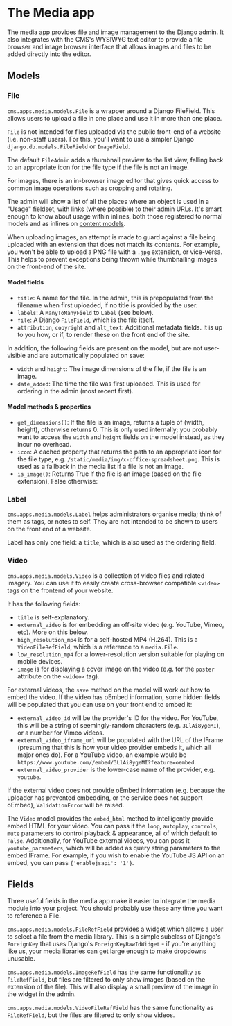 # The Media app

The media app provides file and image management to the Django admin.
It also integrates with the CMS's WYSIWYG text editor to provide a file browser and image browser interface that allows images and files to be added directly into the editor.

## Models

### File

`cms.apps.media.models.File` is a wrapper around a Django FileField.
This allows users to upload a file in one place and use it in more than one place.

`File` is not intended for files uploaded via the public front-end of a website (i.e. non-staff users).
For this, you'll want to use a simpler Django `django.db.models.FileField` or `ImageField`.

The default `FileAdmin` adds a thumbnail preview to the list view, falling back to an appropriate icon for the file type if the file is not an image.

For images, there is an in-browser image editor that gives quick access to common image operations such as cropping and rotating.

The admin will show a list of all the places where an object is used in a "Usage" fieldset, with links (where possible) to their admin URLs.
It's smart enough to know about usage within inlines, both those registered to normal models and as inlines on [content models](pages-app.md).

When uploading images, an attempt is made to guard against a file being uploaded with an extension that does not match its contents.
For example, you won't be able to upload a PNG file with a `.jpg` extension, or vice-versa.
This helps to prevent exceptions being thrown while thumbnailing images on the front-end of the site.

#### Model fields

* `title`: A name for the file.
In the admin, this is prepopulated from the filename when first uploaded, if no title is provided by the user.
* `labels`: A `ManyToManyField` to `Label` (see below).
* `file`: A Django `FileField`, which is the file itself.
* `attribution`, `copyright` and `alt_text`: Additional metadata fields.
It is up to you how, or if, to render these on the front end of the site.

In addition, the following fields are present on the model, but are not user-visible and are automatically populated on save:

* `width` and `height`: The image dimensions of the file, if the file is an image.
* `date_added`: The time the file was first uploaded. This is used for ordering in the admin (most recent first).

#### Model methods & properties

* `get_dimensions()`: If the file is an image, returns a tuple of (width, height), otherwise returns 0.
This is only used internally; you probably want to access the `width` and `height` fields on the model instead, as they incur no overhead.
* `icon`: A cached property that returns the path to an appropriate icon for the file type, e.g. `/static/media/img/x-office-spreadsheet.png`. This is used as a fallback in the media list if a file is not an image.
* `is_image()`: Returns True if the file is an image (based on the file extension), False otherwise:

### Label

`cms.apps.media.models.Label` helps administrators organise media;
think of them as tags, or notes to self.
They are not intended to be shown to users on the front end of a website.

Label has only one field: a `title`, which is also used as the ordering field.

### Video

`cms.apps.media.models.Video` is a collection of video files and related imagery.
You can use it to easily create cross-browser compatible `<video>` tags on the frontend of your website.

It has the following fields:

* `title` is self-explanatory.
* `external_video` is for embedding an off-site video (e.g. YouTube, Vimeo, etc). More on this below.
* `high_resolution_mp4` is for a self-hosted MP4 (H.264). This is a `VideoFileRefField`, which is a reference to a `media.File`.
* `low_resolution_mp4` for a lower-resolution version suitable for playing on mobile devices.
* `image` is for displaying a cover image on the video (e.g. for the `poster` attribute on the `<video>` tag).

For external videos, the `save` method on the model will work out how to embed the video.
If the video has oEmbed information, some hidden fields will be populated that you can use on your front end to embed it:

* `external_video_id` will be the provider's ID for the video.
For YouTube, this will be a string of seemingly-random characters (e.g. `3LlAi8ygeMI`), or a number for Vimeo videos.
* `external_video_iframe_url` will be populated with the URL of the IFrame (presuming that this is how your video provider embeds it, which all major ones do).
For a YouTube video, an example would be `https://www.youtube.com//embed/3LlAi8ygeMI?feature=oembed`.
* `external_video_provider` is the lower-case name of the provider, e.g. `youtube`.

If the external video does not provide oEmbed information
(e.g. because the uploader has prevented embedding, or the service does not support oEmbed),
`ValidationError` will be raised.

The `Video` model provides the `embed_html` method to intelligently provide embed HTML for your video.
You can pass it the `loop`, `autoplay`, `controls`, `mute` parameters to control playback & appearance, all of which default to `False`.
Additionally, for YouTube external videos, you can pass it `youtube_parameters`, which will be added as query string parameters to the embed IFrame.
For example, if you wish to enable the YouTube JS API on an embed, you can pass `{'enablejsapi': '1'}`.

## Fields

Three useful fields in the media app make it easier to integrate the media module into your project.
You should probably use these any time you want to reference a File.

`cms.apps.media.models.FileRefField` provides a widget which allows a user to select a file from the media library.
This is a simple subclass of Django's `ForeignKey` that uses Django's `ForeignKeyRawIdWidget` -
if you're anything like us, your media libraries can get large enough to make dropdowns unusable.

`cms.apps.media.models.ImageRefField` has the same functionality as `FileRefField`, but files are filtered to only show images (based on the extension of the file).
This will also display a small preview of the image in the widget in the admin.

`cms.apps.media.models.VideoFileRefField` has the same functionality as `FileRefField`, but the files are filtered to only show videos.

